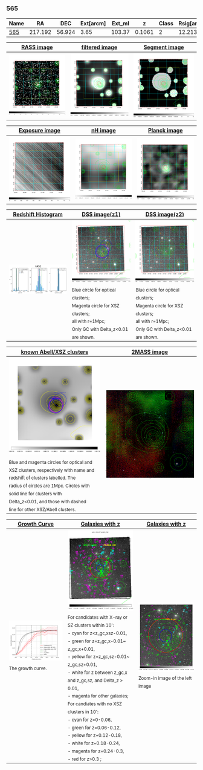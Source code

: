 <div STYLE="page-break-after: always;"></div>

### 565

|Name          |RA          |DEC      | Ext[arcm] | Ext_ml | z    | Class| Rsig[arcmin] | CRsig[c/s] | CR500[c/s] | R500[Mpc] |L500[erg/s]|F500[erg/s/cm^2]| M500[Msun]|Tx[keV]|beta|GC(XSZ,Delta_z<0.01)| GC(OPT,Delta_z<0.01)|GC|alias|
|--------------|------------|------------|---|---|-----------|--------|------|------|----|----|----|----|----|----|----|----|----|----|---|
|[565](script/565.md)     | 217.192       | 56.924       | 3.65    | 103.37   | 0.1061 | 2   | 12.213 |0.178 |0.167 |0.876 |9.651e+43 |3.354e-12 |2.114e+14 |3.513 |1.250 |Tar, |redMaPPer, |Tar, |k451|

|[RASS image](../image/565/565_img.pdf)|[filtered image](../image/565/565_fil.pdf)|[Segment image](../image/565/565_seg.pdf)|
|-------------------|--------------------|-------------------|
| <img src="../image/565/565_img.png" width="300">  | <img src="../image/565/565_fil.png" width="300">   | <img src="../image/565/565_seg.png" width="300">  |

|[Exposure image](../image/565/565_mex.pdf)| [nH image](../image/565/565_nh.pdf)| [Planck image](../image/565/565_p.pdf)|
|-------------------|--------------------|-------------------|
|<img src="../image/565/565_mex.png" width="300">   | <img src="../image/565/565_nh.png" width="300">    | <img src="../image/565/565_p.png" width="300"> |

|[Redshift Histogram](../image/565/565_zg.pdf) | [DSS image(z1)](../image/565/565_dss_z1.pdf)      |  [DSS image(z2)](../image/565/565_dss_z2.pdf)    |
|-------------------|--------------------|-------------------|
|<img src="../image/565/565_zg.png" width="300"> |<img src="../image/565/565_dss_z1.png" width="300"> <sub><br>Blue circle for optical clusters; <br>Magenta circle for XSZ clusters; <br>all with r=1Mpc; <br>Only GC with Delta_z<0.01 are shown. </sub>| <img src="../image/565/565_dss_z2.png" width="300"><sub><br>Blue circle for optical clusters; <br>Magenta circle for XSZ clusters; <br>all with r=1Mpc; <br>Only GC with Delta_z<0.01 are shown. </sub> |

|[known Abell/XSZ clusters](../image/565/565_m.pdf) | [2MASS image](../image/565/565_2mass.pdf)      |
|-------------------|-------------------|
|<img src=../image/565/565_m.png width="300"> <sub><br>Blue and magenta circles for optical and <br>XSZ clusters, respectively with name and <br>redshift of clusters labelled. The <br>radius of circles are 1Mpc. Circles with <br>solid line for clusters with <br>Delta_z<0.01, and those with dashed <br>line for other XSZ/Abell clusters.        </sub>|<img src="../image/565/565_2mass.png" width="300">  |

|[Growth Curve](../image/565/565_gca_all.png) |[Galaxies with z](../image/565/565_opt_ned.pdf) |[Galaxies with z](../image/565/565_opt_ned_zoom.pdf) |
|-------------------|-------------------|-------------------|
| <img src="../image/565/565_gca_all.png" width="300"> <sub><br>The growth curve.</sub>| <img src=../image/565/565_opt_ned.png width="300"> <br><sub> For candidates with X-ray or SZ clusters within 10': <br> - cyan for z<z_gc,xsz-0.01, <br> - green for z=z_gc,x-0.01~ z_gc,x+0.01, <br> - yellow for z=z_gc,sz-0.01~ z_gc,sz+0.01, <br> - white for z between z_gc,x and z_gc,sz, and Delta_z > 0.01, <br> - magenta for other galaxies; <br>For candiates with no XSZ clusters in 10': <br> - cyan for z=0-0.06, <br> - green for z=0.06-0.12, <br> - yellow for z=0.12-0.18, <br> - white for z=0.18-0.24, <br> - magenta for z=0.24-0.3, <br> - red for z>0.3 ;  </sub>|<img src=../image/565/565_opt_ned_zoom.png width="300">  <br><sub> Zoom-in image of the left image</sub>|




